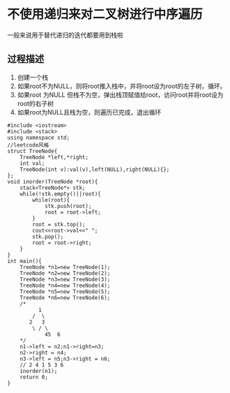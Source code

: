 # 不使用递归来对二叉树进行中序遍历
一般来说用于替代递归的迭代都要用到栈啦
## 过程描述
1. 创建一个栈
2. 如果root不为NULL，则将root推入栈中，并将root设为root的左子树，循环。
3. 如果root 为NULL 但栈不为空，弹出栈顶赋值给root，访问root并将root设为root的右子树
4. 如果root为NULL且栈为空，则遍历已完成，退出循环

```
#include <iostream>
#include <stack>
using namespace std;
//leetcode风格 
struct TreeNode{
	TreeNode *left,*right;
	int val;
	TreeNode(int v):val(v),left(NULL),right(NULL){};
};
void inorder(TreeNode *root){
	stack<TreeNode*> stk;
	while(!stk.empty()||root){
		while(root){
			stk.push(root);
			root = root->left;
		}
		root = stk.top();
		cout<<root->val<<" ";
		stk.pop();
		root = root->right;	
	}
}
int main(){
	TreeNode *n1=new TreeNode(1);
	TreeNode *n2=new TreeNode(2);
	TreeNode *n3=new TreeNode(3);
	TreeNode *n4=new TreeNode(4);
	TreeNode *n5=new TreeNode(5);
	TreeNode *n6=new TreeNode(6);
	/*
	      1
	    /  \
	   2   3
	    \ / \
            45  6
	*/
	n1->left = n2;n1->right=n3;
	n2->right = n4;
	n3->left = n5;n3->right = n6;
	// 2 4 1 5 3 6
	inorder(n1);
	return 0;
}
```

